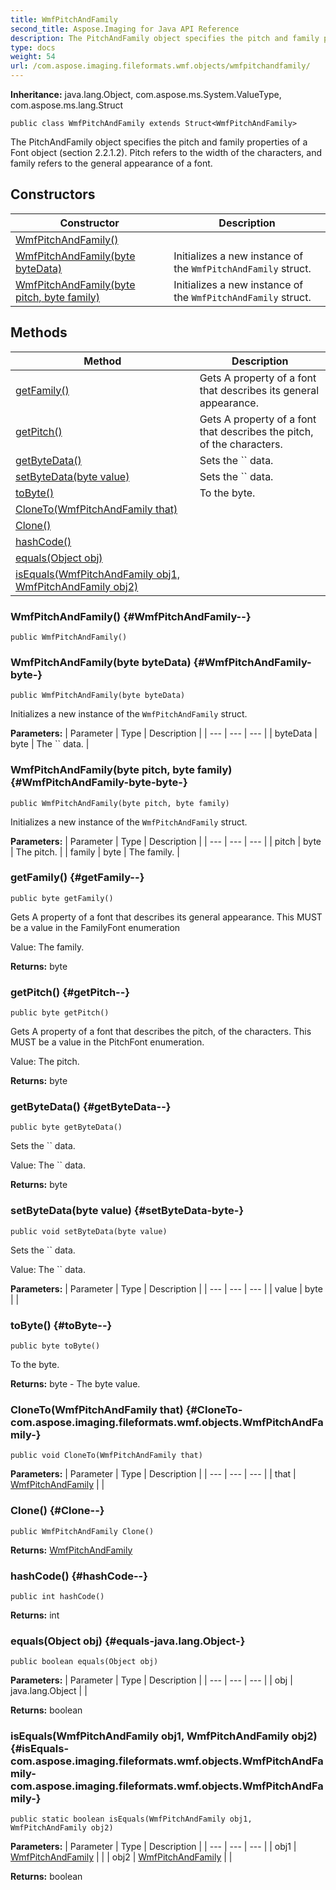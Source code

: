 ```yaml
---
title: WmfPitchAndFamily
second_title: Aspose.Imaging for Java API Reference
description: The PitchAndFamily object specifies the pitch and family properties of a     Font object section 2.2.1.2.
type: docs
weight: 54
url: /com.aspose.imaging.fileformats.wmf.objects/wmfpitchandfamily/
---
```

**Inheritance:**
java.lang.Object, com.aspose.ms.System.ValueType, com.aspose.ms.lang.Struct
```
public class WmfPitchAndFamily extends Struct<WmfPitchAndFamily>
```

The PitchAndFamily object specifies the pitch and family properties of a Font object (section 2.2.1.2). Pitch refers to the width of the characters, and family refers to the general appearance of a font.
## Constructors

| Constructor | Description |
| --- | --- |
| [WmfPitchAndFamily()](#WmfPitchAndFamily--) |  |
| [WmfPitchAndFamily(byte byteData)](#WmfPitchAndFamily-byte-) | Initializes a new instance of the `WmfPitchAndFamily` struct. |
| [WmfPitchAndFamily(byte pitch, byte family)](#WmfPitchAndFamily-byte-byte-) | Initializes a new instance of the `WmfPitchAndFamily` struct. |
## Methods

| Method | Description |
| --- | --- |
| [getFamily()](#getFamily--) | Gets A property of a font that describes its general appearance. |
| [getPitch()](#getPitch--) | Gets A property of a font that describes the pitch, of the characters. |
| [getByteData()](#getByteData--) | Sets the `` data. |
| [setByteData(byte value)](#setByteData-byte-) | Sets the `` data. |
| [toByte()](#toByte--) | To the byte. |
| [CloneTo(WmfPitchAndFamily that)](#CloneTo-com.aspose.imaging.fileformats.wmf.objects.WmfPitchAndFamily-) |  |
| [Clone()](#Clone--) |  |
| [hashCode()](#hashCode--) |  |
| [equals(Object obj)](#equals-java.lang.Object-) |  |
| [isEquals(WmfPitchAndFamily obj1, WmfPitchAndFamily obj2)](#isEquals-com.aspose.imaging.fileformats.wmf.objects.WmfPitchAndFamily-com.aspose.imaging.fileformats.wmf.objects.WmfPitchAndFamily-) |  |
### WmfPitchAndFamily() {#WmfPitchAndFamily--}
```
public WmfPitchAndFamily()
```


### WmfPitchAndFamily(byte byteData) {#WmfPitchAndFamily-byte-}
```
public WmfPitchAndFamily(byte byteData)
```


Initializes a new instance of the `WmfPitchAndFamily` struct.

**Parameters:**
| Parameter | Type | Description |
| --- | --- | --- |
| byteData | byte | The `` data. |

### WmfPitchAndFamily(byte pitch, byte family) {#WmfPitchAndFamily-byte-byte-}
```
public WmfPitchAndFamily(byte pitch, byte family)
```


Initializes a new instance of the `WmfPitchAndFamily` struct.

**Parameters:**
| Parameter | Type | Description |
| --- | --- | --- |
| pitch | byte | The pitch. |
| family | byte | The family. |

### getFamily() {#getFamily--}
```
public byte getFamily()
```


Gets A property of a font that describes its general appearance. This MUST be a value in the FamilyFont enumeration

Value: The family.

**Returns:**
byte
### getPitch() {#getPitch--}
```
public byte getPitch()
```


Gets A property of a font that describes the pitch, of the characters. This MUST be a value in the PitchFont enumeration.

Value: The pitch.

**Returns:**
byte
### getByteData() {#getByteData--}
```
public byte getByteData()
```


Sets the `` data.

Value: The `` data.

**Returns:**
byte
### setByteData(byte value) {#setByteData-byte-}
```
public void setByteData(byte value)
```


Sets the `` data.

Value: The `` data.

**Parameters:**
| Parameter | Type | Description |
| --- | --- | --- |
| value | byte |  |

### toByte() {#toByte--}
```
public byte toByte()
```


To the byte.

**Returns:**
byte - The byte value.
### CloneTo(WmfPitchAndFamily that) {#CloneTo-com.aspose.imaging.fileformats.wmf.objects.WmfPitchAndFamily-}
```
public void CloneTo(WmfPitchAndFamily that)
```




**Parameters:**
| Parameter | Type | Description |
| --- | --- | --- |
| that | [WmfPitchAndFamily](../../com.aspose.imaging.fileformats.wmf.objects/wmfpitchandfamily) |  |

### Clone() {#Clone--}
```
public WmfPitchAndFamily Clone()
```




**Returns:**
[WmfPitchAndFamily](../../com.aspose.imaging.fileformats.wmf.objects/wmfpitchandfamily)
### hashCode() {#hashCode--}
```
public int hashCode()
```




**Returns:**
int
### equals(Object obj) {#equals-java.lang.Object-}
```
public boolean equals(Object obj)
```




**Parameters:**
| Parameter | Type | Description |
| --- | --- | --- |
| obj | java.lang.Object |  |

**Returns:**
boolean
### isEquals(WmfPitchAndFamily obj1, WmfPitchAndFamily obj2) {#isEquals-com.aspose.imaging.fileformats.wmf.objects.WmfPitchAndFamily-com.aspose.imaging.fileformats.wmf.objects.WmfPitchAndFamily-}
```
public static boolean isEquals(WmfPitchAndFamily obj1, WmfPitchAndFamily obj2)
```




**Parameters:**
| Parameter | Type | Description |
| --- | --- | --- |
| obj1 | [WmfPitchAndFamily](../../com.aspose.imaging.fileformats.wmf.objects/wmfpitchandfamily) |  |
| obj2 | [WmfPitchAndFamily](../../com.aspose.imaging.fileformats.wmf.objects/wmfpitchandfamily) |  |

**Returns:**
boolean

